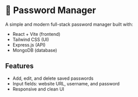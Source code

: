 # 🔐 Password Manager

A simple and modern full-stack password manager built with:

- React + Vite (frontend) 
- Tailwind CSS (UI)
- Express.js (API)
- MongoDB (database)

## Features
- Add, edit, and delete saved passwords
- Input fields: website URL, username, and password
- Responsive and clean UI


